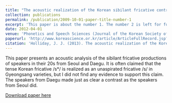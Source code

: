 ```yaml
---
title: "The acoustic realization of the Korean sibilant fricative contrast in Seoul and Daegu"
collection: publications
permalink: /publication/2009-10-01-paper-title-number-1
excerpt: 'This paper is about the number 1. The number 2 is left for future work.'
date: 2012-04-01
venue: 'Phonetics and Speech Sciences (Journal of the Korean Society of Speech Sciences)'
paperurl: 'http://www.koreascience.or.kr/article/ArticleFullRecord.jsp?cn=OMSOCX_2012_v4n1_67&ordernum=7'
citation: 'Holliday, J. J. (2013). The acoustic realization of the Korean sibilant fricative contrast in Seoul and Daegu <i>Phonetics and Speech Science, 4</i>(1), 67-74.'
---
```

This paper presents an acoustic analysis of the sibilant fricative productions of speakers in their 20s from Seoul and Daegu. It is often claimed that the tense Korean fricative /s*/ is realized as an unaspirated fricative /s/ in Gyeongsang varieties, but I did not find any evidence to support this claim. The speakers from Daegu made just as clear a contrast as the speakers from Seoul did.

[Download paper here](http://academicpages.github.io/files/paper1.pdf)
